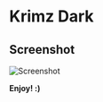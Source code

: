 # Krimz Dark

## Screenshot

![Screenshot](https://github.com/Krimzo/KrimzDark/screenshot.png)

**Enjoy! :)**
